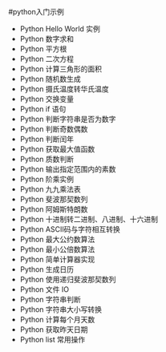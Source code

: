 #python入门示例

- Python Hello World 实例 
- Python 数字求和 
- Python 平方根 
- Python 二次方程
- Python 计算三角形的面积
- Python 随机数生成
- Python 摄氏温度转华氏温度
- Python 交换变量
- Python if 语句
- Python 判断字符串是否为数字
- Python 判断奇数偶数
- Python 判断闰年
- Python 获取最大值函数
- Python 质数判断
- Python 输出指定范围内的素数
- Python 阶乘实例
- Python 九九乘法表
- Python 斐波那契数列
- Python 阿姆斯特朗数
- Python 十进制转二进制、八进制、十六进制
- Python ASCII码与字符相互转换
- Python 最大公约数算法
- Python 最小公倍数算法
- Python 简单计算器实现
- Python 生成日历
- Python 使用递归斐波那契数列
- Python 文件 IO
- Python 字符串判断
- Python 字符串大小写转换
- Python 计算每个月天数
- Python 获取昨天日期
- Python list 常用操作
